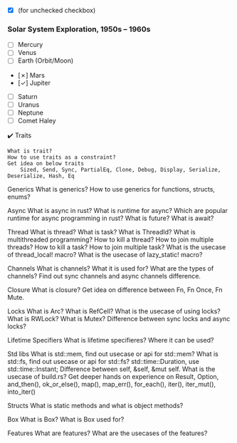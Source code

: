 - [x] (for unchecked checkbox)
### Solar System Exploration, 1950s – 1960s

- [ ] Mercury
- [ ] Venus
- [ ] Earth (Orbit/Moon)
- [&cross;] Mars
- [&check;] Jupiter
- [ ] Saturn
- [ ] Uranus
- [ ] Neptune
- [ ] Comet Haley

:heavy_check_mark: Traits

    What is trait?
    How to use traits as a constraint?
    Get idea on below traits
        Sized, Send, Sync, PartialEq, Clone, Debug, Display, Serialize, Deserialize, Hash, Eq

Generics
    What is generics?
        How to use generics for functions, structs, enums?
    
Async
    What is async in rust?
    What is runtime for async?
    Which are popular runtime for async programming in rust?
    What is future?
    What is await?

Thread
    What is thread?
    What is task?
    What is ThreadId?
    What is multithreaded programming?
    How to kill a thread?
    How to join multiple threads?
    How to kill a task?
    How to join multiple task?
    What is the usecase of thread_local! macro?
    What is the usecase of lazy_static! macro?

Channels
    What is channels?
    What it is used for?
    What are the types of channels?
    Find out sync channels and async channels difference.

Closure
    What is closure?
    Get idea on difference between Fn, Fn Once, Fn Mute.

Locks
    What is Arc?
    What is RefCell?
    What is the usecase of using locks?
    What is RWLock?
    What is Mutex?
    Difference between sync locks and async locks?

Lifetime Specifiers
    What is lifetime specifieres?
    Where it can be used?


Std libs
    What is std::mem, find out usecase or api for std::mem?
    What is std::fs, find out usecase or api for std::fs?
    std::time::Duration, use std::time::Instant;
    Difference between self, &self, &mut self.
    What is the usecase of build.rs?
    Get deeper hands on experience on 
        Result, Option, and_then(), ok_or_else(), map(), map_err(), for_each(), iter(), iter_mut(), into_iter()

Structs
    What is static methods and what is object methods?

Box
    What is Box?
    What is Box used for?

Features
    What are features?
    What are the usecases of the features?